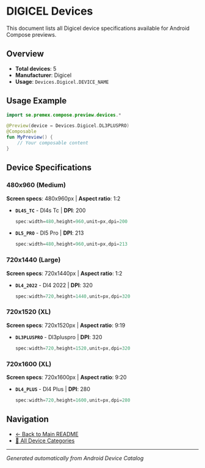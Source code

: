 # DIGICEL Devices

This document lists all Digicel device specifications available for Android Compose previews.

## Overview

- **Total devices**: 5
- **Manufacturer**: Digicel
- **Usage**: `Devices.Digicel.DEVICE_NAME`

## Usage Example

```kotlin
import se.premex.compose.preview.devices.*

@Preview(device = Devices.Digicel.DL3PLUSPRO)
@Composable
fun MyPreview() {
    // Your composable content
}
```

## Device Specifications

### 480x960 (Medium)

**Screen specs**: 480x960px | **Aspect ratio**: 1:2

- **`DL4S_TC`** - Dl4s Tc | **DPI**: 200
  ```kotlin
  spec:width=480,height=960,unit=px,dpi=200
  ```

- **`DL5_PRO`** - Dl5 Pro | **DPI**: 213
  ```kotlin
  spec:width=480,height=960,unit=px,dpi=213
  ```

### 720x1440 (Large)

**Screen specs**: 720x1440px | **Aspect ratio**: 1:2

- **`DL4_2022`** - Dl4 2022 | **DPI**: 320
  ```kotlin
  spec:width=720,height=1440,unit=px,dpi=320
  ```

### 720x1520 (XL)

**Screen specs**: 720x1520px | **Aspect ratio**: 9:19

- **`DL3PLUSPRO`** - Dl3pluspro | **DPI**: 320
  ```kotlin
  spec:width=720,height=1520,unit=px,dpi=320
  ```

### 720x1600 (XL)

**Screen specs**: 720x1600px | **Aspect ratio**: 9:20

- **`DL4_PLUS`** - Dl4 Plus | **DPI**: 280
  ```kotlin
  spec:width=720,height=1600,unit=px,dpi=280
  ```

## Navigation

- [← Back to Main README](../../README.md)
- [📱 All Device Categories](../README.md)

---
*Generated automatically from Android Device Catalog*
